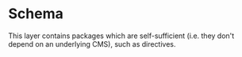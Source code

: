 # Schema

This layer contains packages which are self-sufficient (i.e. they don't depend on an underlying CMS), such as directives.
